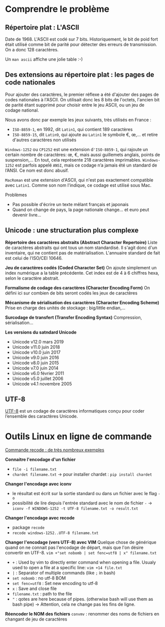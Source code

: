 # Comprendre le problème 
## Répertoire plat : L'ASCII 
Date de 1968. L'ASCII est codé sur 7 bits. Historiquement, le bit de poid fort était utilisé comme bit de parité pour détecter des erreurs de transmission. On a donc 128 caractères.

Un `man ascii` affiche une jolie table :-)
## Des extensions au répertoire plat : les pages de code nationales 
Pour ajouter des caractères, le premier réflexe a été d'ajouter des pages de codes nationales à l'ASCII.
On utilisait donc les 8 bits de l'octets, l'ancien bit de parité étant supprimé pour choisir entre le jeu ASCII, ou un jeu de codage national.

Nous avons donc par exemple les jeux suivants, très utilisés en France :

* `ISO-8859-1`, en 1992, dit `Latin1`, qui contient 189 caractères
* `ISO-8859-15`, dit `Latin9`, qui ajoute au `Latin1` le symbole €, œ,… et retire d'autres caractères non utilisés

`Windows-1252` ou `CP1252` est une extension d`'ISO-8859-1`, qui rajoute un certain nombre de caractères: œ, €, mais aussi guillemets anglais, points de suspension,… En tout, cela représente 218 caractères imprimables.
`Windows-1252` est parfois appelé `ANSI`, mais ce codage n’a jamais été un standard de l’ANSI. Ce nom est donc abusif.

`MacRoman` est une extension d'ASCII, qui n'est pas exactement compatible avec `Latin1`. Comme son nom l'indique, ce codage est utilisé sous Mac.

Problèmes
* Pas possible d'écrire un texte mêlant français et japonais
* Quand on change de pays, la page nationale change… et euro peut devenir livre…
## Unicode : une structuration plus complexe 
**Répertoire des caractères abstraits (Abstract Character Repertoire)**
Liste de caractères abstraits qui ont tous un nom standardisé.
Il s'agit donc d'un inventaire, qui ne contient pas de matérialisation. L'annuaire standard de fait est celui de l'ISO/CEI 10646.

**Jeu de caractères codés (Coded Character Set)**
On ajoute simplement un index numérique a la table précédente.
Cet index est de 4 à 6 chiffres hexa, selon le caractère abstrait.

**Formalisme de codage des caractères (Character Encoding Form)**
On défini ici sur combien de bits seront codés les jeux de caractères

**Mécanisme de sérialisation des caractères (Character Encoding Scheme)**
Prise en charge des unités de stockage : big/little endian,…

**Surcodage de transfert (Transfer Encoding Syntax)**
Compression, sérialisation…

**Les versions du satndard Unicode**
* Unicode v12.0 mars 2019
* Unicode v11.0 juin 2018
* Unicode v10.0 juin 2017
* Unicode v9.0 juin 2016
* Unicode v8.0 juin 2015
* Unicode v7.0 juin 2014
* Unicode v6.0 février 2011
* Unicode v5.0 juillet 2006
* Unicode v4.1 novembre 2005
## UTF-8 
 [UTF-8](https://fr.wikipedia.org/wiki/UTF-8) est un codage de caractères informatiques conçu pour coder l’ensemble des caractères Unicode.
# Outils Linux en ligne de commande 
 [Commande recode : de très nombreux exemples](https://opensharing.fr/commandes-linux-recode) 

**Connaitre l'encodage d'un fichier**
* `file -i filename.txt`
* `chardet filename.txt` → pour installer chardet : `pip install chardet`

**Changer l'encodage avec iconv**
* le résultat est écrit sur la sortie standard ou dans un fichier avec le flag `-o`
* possibilité de lire depuis l'entrée standard avec le nom de fichier `-`
→ `iconv -f WINDOWS-1252 -t UTF-8 filename.txt -o result.txt`

**Changer l'encodage avec recode**
* package `recode`
* `recode windows-1252..UTF-8 filename.txt`

**Changer l'encodage (vers UTF-8) avec VIM**
Quelque chose de générique quand on ne connait pas l'encodage de départ, mais que l'on désire convertir en UTF-8.
`vim +"set nobomb | set fenc=utf8 | x" filename.txt`

* `+` : Used by vim to directly enter command when opening a file. Usualy used to open a file at a specific line: `vim +14 file.txt`
* `|` : Separator of multiple commands (like `;` in bash)
* `set nobomb` : no utf-8 BOM
* `set fenc=utf8` : Set new encoding to utf-8
* `x` : Save and close file
* `filename.txt` : path to the file
* `"` : qotes are here because of pipes. (otherwise bash will use them as bash pipe)
→ Attention, cela ne change pas les fins de ligne. 

**Réencoder le NOM des fichiers**
`convmv` : renommer des noms de fichiers en changant de jeu de caractères
